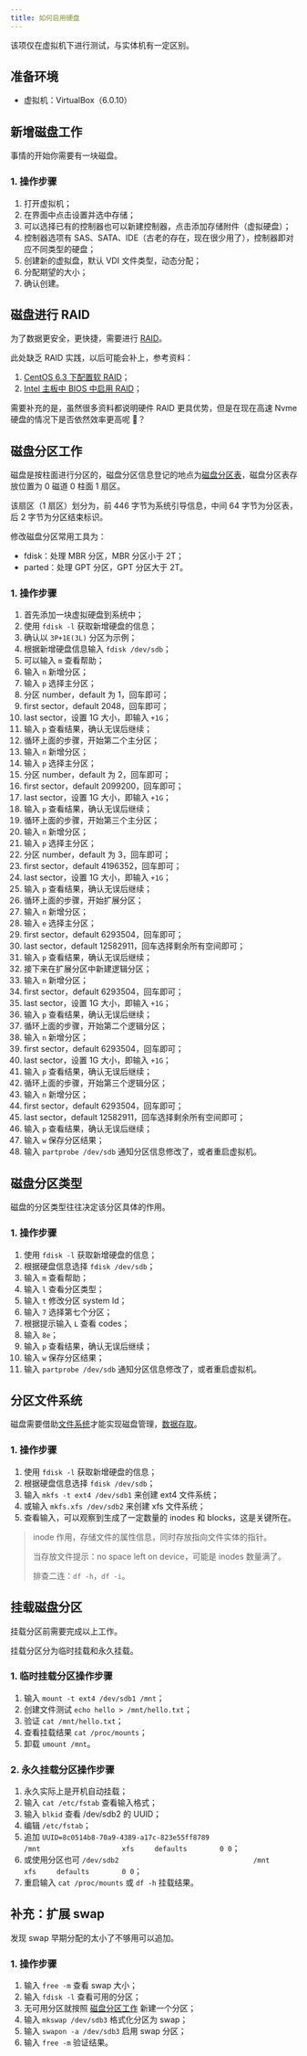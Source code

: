```yaml
---
title: 如何启用硬盘
---
```


该项仅在虚拟机下进行测试，与实体机有一定区别。



## 准备环境

+ 虚拟机：VirtualBox（6.0.10）



## 新增磁盘工作

事情的开始你需要有一块磁盘。

### 1. 操作步骤

1. 打开虚拟机；
2. 在界面中点击设置并选中存储；
3. 可以选择已有的控制器也可以新建控制器，点击添加存储附件（虚拟硬盘）；
4. 控制器选项有 SAS、SATA、IDE（古老的存在，现在很少用了），控制器即对应不同类型的硬盘；
5. 创建新的虚拟盘，默认 VDI 文件类型，动态分配；
6. 分配期望的大小；
7. 确认创建。



## 磁盘进行 RAID

为了数据更安全，更快捷，需要进行 [RAID](/os/linux/raid)。

此处缺乏 RAID 实践，以后可能会补上，参考资料：

1. [CentOS 6.3 下配置软 RAID](http://www.iyunwei.com/docs/sysadmin_command/CentOS6.3%E4%B8%8B%E9%85%8D%E7%BD%AE%E8%BD%AFRAID.pdf)；
2. [Intel 主板中 BIOS 中启用 RAID](https://www.intel.cn/content/www/cn/zh/support/articles/000006748/boards-and-kits/desktop-boards.html)；

需要补充的是，虽然很多资料都说明硬件 RAID 更具优势，但是在现在高速 Nvme 硬盘的情况下是否依然效率更高呢 :boy:？



## 磁盘分区工作

磁盘是按柱面进行分区的，磁盘分区信息登记的地点为[磁盘分区表](https://zh.wikipedia.org/wiki/%E4%B8%BB%E5%BC%95%E5%AF%BC%E8%AE%B0%E5%BD%95)，磁盘分区表存放位置为 0 磁道 0 柱面 1 扇区。

该扇区（1 扇区）划分为，前 446 字节为系统引导信息，中间 64 字节为分区表，后 2 字节为分区结束标识。

修改磁盘分区常用工具为：

+ fdisk：处理 MBR 分区，MBR 分区小于 2T；
+ parted：处理 GPT 分区，GPT 分区大于 2T。

### 1. 操作步骤

1. 首先添加一块虚拟硬盘到系统中；
2. 使用 `fdisk -l` 获取新增硬盘的信息；
3. 确认以 `3P+1E(3L)` 分区为示例；
4. 根据新增硬盘信息输入 `fdisk /dev/sdb`；
5. 可以输入 `m` 查看帮助；
6. 输入 `n` 新增分区；
7. 输入 `p` 选择主分区；
8. 分区 number，default 为 1，回车即可；
9. first sector，default 2048，回车即可；
10. last sector，设置 1G 大小，即输入 `+1G`；
11. 输入 `p` 查看结果，确认无误后继续；
12. 循环上面的步骤，开始第二个主分区；
13. 输入 `n` 新增分区；
14. 输入 `p` 选择主分区；
15. 分区 number，default 为 2，回车即可；
16. first sector，default 2099200，回车即可；
17. last sector，设置 1G 大小，即输入 `+1G`；
18. 输入 `p` 查看结果，确认无误后继续；
19. 循环上面的步骤，开始第三个主分区；
20. 输入 `n` 新增分区；
21. 输入 `p` 选择主分区；
22. 分区 number，default 为 3，回车即可；
23. first sector，default 4196352，回车即可；
24. last sector，设置 1G 大小，即输入 `+1G`；
25. 输入 `p` 查看结果，确认无误后继续；
26. 循环上面的步骤，开始扩展分区；
27. 输入 `n` 新增分区；
28. 输入 `e` 选择主分区；
29. first sector，default 6293504，回车即可；
30. last sector，default 12582911，回车选择剩余所有空间即可；
31. 输入 `p` 查看结果，确认无误后继续；
32. 接下来在扩展分区中新建逻辑分区；
33. 输入 `n` 新增分区；
34. first sector，default 6293504，回车即可；
35. last sector，设置 1G 大小，即输入 `+1G`；
36. 输入 `p` 查看结果，确认无误后继续；
37. 循环上面的步骤，开始第二个逻辑分区；
38. 输入 `n` 新增分区；
39. first sector，default 6293504，回车即可；
40. last sector，设置 1G 大小，即输入 `+1G`；
41. 输入 `p` 查看结果，确认无误后继续；
42. 循环上面的步骤，开始第三个逻辑分区；
43. 输入 `n` 新增分区；
44. first sector，default 6293504，回车即可；
45. last sector，default 12582911，回车选择剩余所有空间即可；
46. 输入 `p` 查看结果，确认无误后继续；
47. 输入 `w` 保存分区结果；
48. 输入 `partprobe /dev/sdb` 通知分区信息修改了，或者重启虚拟机。



## 磁盘分区类型

磁盘的分区类型往往决定该分区具体的作用。

### 1. 操作步骤

1. 使用 `fdisk -l` 获取新增硬盘的信息；
2. 根据硬盘信息选择 `fdisk /dev/sdb`；
3. 输入 `m` 查看帮助；
4. 输入 `l` 查看分区类型；
5. 输入 `t` 修改分区 system Id；
6. 输入 `7` 选择第七个分区；
7. 根据提示输入 `L` 查看 codes；
8. 输入 `8e`；
9. 输入 `p` 查看结果，确认无误后继续；
10. 输入 `w` 保存分区结果；
11. 输入 `partprobe /dev/sdb` 通知分区信息修改了，或者重启虚拟机。



## 分区文件系统

磁盘需要借助[文件系统](https://zh.wikipedia.org/wiki/%E6%96%87%E4%BB%B6%E7%B3%BB%E7%BB%9F)才能实现磁盘管理，[数据存取](/computer/data-write)。

### 1. 操作步骤

1. 使用 `fdisk -l` 获取新增硬盘的信息；
2. 根据硬盘信息选择 `fdisk /dev/sdb`；
3. 输入 `mkfs -t ext4 /dev/sdb1` 来创建 ext4 文件系统；
4. 或输入 `mkfs.xfs /dev/sdb2` 来创建 xfs 文件系统；
5. 查看输入，可以观察到生成了一定数量的 inodes 和 blocks，这是关键所在。

> inode 作用，存储文件的属性信息，同时存放指向文件实体的指针。
>
> 当存放文件提示：no space left on device，可能是 inodes 数量满了。
>
> 排查二连：`df -h`，`df -i`。



## 挂载磁盘分区

挂载分区前需要完成以上工作。

挂载分区分为临时挂载和永久挂载。

### 1. 临时挂载分区操作步骤

1. 输入 `mount -t ext4 /dev/sdb1 /mnt`；
2. 创建文件测试 `echo hello > /mnt/hello.txt`；
3. 验证 `cat /mnt/hello.txt`；
4. 查看挂载结果 `cat /proc/mounts`；
5. 卸载 `umount /mnt`。

### 2. 永久挂载分区操作步骤

1. 永久实际上是开机自动挂载；
2. 输入 `cat /etc/fstab` 查看输入格式；
3. 输入 `blkid` 查看 /dev/sdb2 的 UUID；
4. 编辑 `/etc/fstab`；
5. 追加 `UUID=8c0514b8-70a9-4389-a17c-823e55ff8789                                 /mnt                    xfs     defaults        0 0`；
6. 或使用分区也可 `/dev/sdb2                                 /mnt                    xfs     defaults        0 0`；
7. 重启输入 `cat /proc/mounts` 或 `df -h` 挂载结果。



## 补充：扩展 swap

发现 swap 早期分配的太小了不够用可以追加。

### 1. 操作步骤

1. 输入 `free -m` 查看 swap 大小；
2. 输入 `fdisk -l` 查看可用的分区；
3. 无可用分区就按照 [磁盘分区工作](/os/linux/how-to-enable-the-hard-disk.html#磁盘分区工作) 新建一个分区；
4. 输入 `mkswap /dev/sdb3` 格式化分区为 swap；
5. 输入 `swapon -a /dev/sdb3` 启用 swap 分区；
6. 输入 `free -m` 验证结果。



